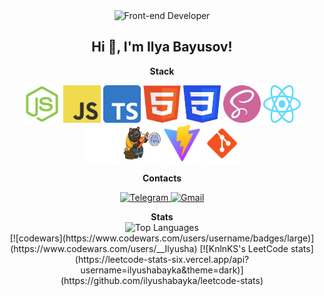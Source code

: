 <div align='center'>
  <img src="https://readme-typing-svg.herokuapp.com?font=Fira+Code&pause=1000&color=1DF72E&width=230&lines=Front-end+Developer" alt="Front-end Developer" />

  ## Hi 👋, I'm Ilya Bayusov!
  
  <strong align='center'>Stack</strong>
  <p>
    <img height='60px' width='60px' src="/nodejs.png" alt='NodeJs' />
    <img height='60px' width='60px' src="/js.png" alt='JavaScript' />
    <img height='60px' width='60px' src="/ts.png" alt='TypeScript' />
    <img height='60px' width='60px' src="/html.png" alt='HTML5' />
    <img height='60px' width='60px' src="/css.png" alt='CSS3' />
    <img height='60px' width='60px' src="/scss.png" alt='SCSS' />
    <img height='60px' width='60px' src="/react.png" alt='React' />
    <img height='60px' width='60px' src="/nextjs.png" alt='NextJs' />
    <img height='60px' width='60px' src="/zustand.png" alt='Zustand' />
    <img height='60px' width='60px' src="/vite.png" alt='Vite' />
    <img height='60px' width='60px' src="/git.png" alt='Git' />
  </p>
  <strong align='center'>Contacts</strong>
  <p>
    <a href="https://t.me/g_usyara" target="_blank">
      <img src="https://img.shields.io/badge/telegram-%2326A5E4?style=for-the-badge" alt="Telegram" />
    </a>
     <a href="https://mail.google.com/mail/u/0/#inbox/FMfcgzQZTVrVbcsxLBvdMXMfrwzldXnG?compose=GTvVlcSDbSPfJLLzHmqcqjcfDRqswHGtGDHQmZGTfmRbjkNwvGrCTZxsRNZZvLPGnLBdNPdTWdJfh" target="_blank">
      <img src="https://img.shields.io/badge/Gmail-%23EA4335?style=for-the-badge" alt="Gmail" />
    </a>
  </p>
  <strong align='center'>Stats</strong>
  <div>
      <img 
          src="https://github-readme-stats.vercel.app/api/top-langs/?username=IlyaBayusov&layout=compact&theme=radical" 
          alt="Top Languages" 
          width="400"
      />
  </div>
  <div>
    [![codewars](https://www.codewars.com/users/username/badges/large)](https://www.codewars.com/users/__Ilyusha)
    [![KnlnKS's LeetCode stats](https://leetcode-stats-six.vercel.app/api?username=ilyushabayka&theme=dark)](https://github.com/ilyushabayka/leetcode-stats)
  </div>
</div>
